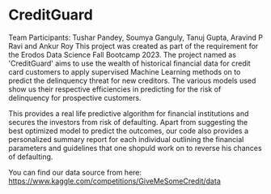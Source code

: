 # CreditGuard
Team Participants: Tushar Pandey, Soumya Ganguly, Tanuj Gupta, Aravind P Ravi and Ankur Roy
This project was created as part of the requirement for the Erodos Data Science Fall Bootcamp 2023. The project named as 'CreditGuard' aims to use the wealth of historical financial data for credit card customers to apply supervised Machine Learning methods on to predict the delinquency threat for new creditors. The various models used show us their respective efficiencies in predicting for the risk of delinquency for prospective customers.

This provides a real life predictive algorithm for financial institutions and secures the investors from risk of defaulting. Apart from suggesting the best optimized model to predict the outcomes, our code also provides a personalized summary report for each individual outlining the financial parameters and guidelines that one shopuld work on to reverse his chances of defaulting.

You can find our data source from here: https://www.kaggle.com/competitions/GiveMeSomeCredit/data


